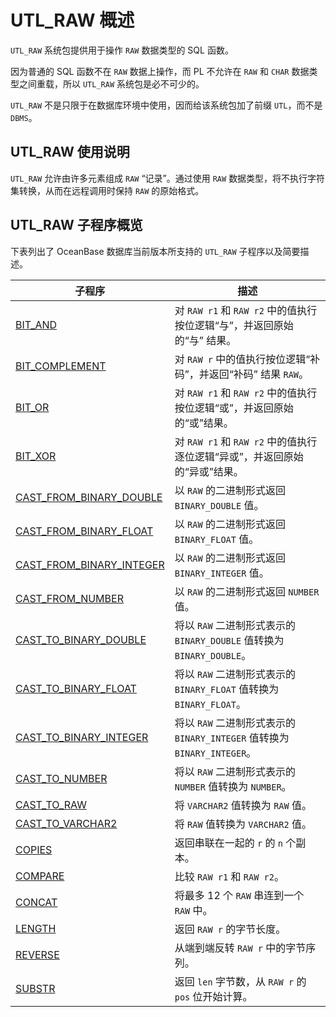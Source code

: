 # UTL_RAW 概述 

`UTL_RAW` 系统包提供用于操作 `RAW` 数据类型的 SQL 函数。

因为普通的 SQL 函数不在 `RAW` 数据上操作，而 PL 不允许在 `RAW` 和 `CHAR` 数据类型之间重载，所以 `UTL_RAW` 系统包是必不可少的。

`UTL_RAW` 不是只限于在数据库环境中使用，因而给该系统包加了前缀 `UTL`，而不是 `DBMS`。

## UTL_RAW 使用说明 

`UTL_RAW` 允许由许多元素组成 `RAW` “记录”。通过使用 `RAW` 数据类型，将不执行字符集转换，从而在远程调用时保持 `RAW` 的原始格式。

## UTL_RAW 子程序概览 

下表列出了 OceanBase 数据库当前版本所支持的 `UTL_RAW` 子程序以及简要描述。


|                             **子程序**                |                      **描述**                       |
|-----------------------------------------------------------------|---------------------------------------------------|
| [BIT_AND](../26.UTL_RAW/2.BIT_AND.md)                 | 对 `RAW r1` 和 `RAW r2` 中的值执行按位逻辑“与”，并返回原始的“与” 结果。   |
| [BIT_COMPLEMENT](../26.UTL_RAW/3.BIT_COMPLEMENT.md)   | 对 `RAW r` 中的值执行按位逻辑“补码”，并返回“补码” 结果 `RAW`。            |
| [BIT_OR](../26.UTL_RAW/4.BIT_OR.md)            | 对 `RAW r1` 和 `RAW r2` 中的值执行按位逻辑“或”，并返回原始的“或”结果。   |
| [BIT_XOR](../26.UTL_RAW/5.BIT_XOR.md)          | 对 `RAW r1` 和 `RAW r2` 中的值执行逐位逻辑“异或”，并返回原始的“异或”结果。 |
| [CAST_FROM_BINARY_DOUBLE](6.CAST_FROM_BINARY_DOUBLE.md) | 以 `RAW` 的二进制形式返回 `BINARY_DOUBLE` 值。 |
| [CAST_FROM_BINARY_FLOAT](7.CAST_FROM_BINARY_FLOAT.md)   | 以 `RAW` 的二进制形式返回 `BINARY_FLOAT` 值。  |
| [CAST_FROM_BINARY_INTEGER](8.CAST_FROM_BINARY_INTEGER.md) | 以 `RAW` 的二进制形式返回 `BINARY_INTEGER` 值。 |
| [CAST_FROM_NUMBER](9.CAST_FROM_NUMBER.md)               | 以 `RAW` 的二进制形式返回 `NUMBER` 值。 |
| [CAST_TO_BINARY_DOUBLE](10.CAST_TO_BINARY_DOUBLE.md)    | 将以 `RAW` 二进制形式表示的 `BINARY_DOUBLE` 值转换为 `BINARY_DOUBLE`。  |
| [CAST_TO_BINARY_FLOAT](11.CAST_TO_BINARY_FLOAT.md)      | 将以 `RAW` 二进制形式表示的 `BINARY_FLOAT` 值转换为 `BINARY_FLOAT`。    |
| [CAST_TO_BINARY_INTEGER](12.CAST_TO_BINARY_INTEGER.md)  | 将以 `RAW` 二进制形式表示的 `BINARY_INTEGER` 值转换为 `BINARY_INTEGER`。|
| [CAST_TO_NUMBER](13.CAST_TO_NUMBER.md)        | 将以 `RAW` 二进制形式表示的 `NUMBER` 值转换为 `NUMBER`。  |
| [CAST_TO_RAW](../21.UTL_RAW/6.CAST_TO_RAW.md)           | 将 `VARCHAR2` 值转换为 `RAW` 值。              |
| [CAST_TO_VARCHAR2](../21.UTL_RAW/7.CAST_TO_VARCHAR2.md) | 将 `RAW` 值转换为 `VARCHAR2` 值。              |
| [COPIES](../26.UTL_RAW/18.COPIES.md)           | 返回串联在一起的 `r` 的 `n` 个副本。                      |
| [COMPARE](../21.UTL_RAW/9.COMPARE.md)         | 比较 `RAW r1` 和 `RAW r2`。                             |
| [CONCAT](../21.UTL_RAW/10.CONCAT-1.md)        | 将最多 12 个 `RAW` 串连到一个 `RAW` 中。                  |
| [LENGTH](../21.UTL_RAW/11.LENGTH-1.md)        | 返回 `RAW r` 的字节长度。                                |
| [REVERSE](../21.UTL_RAW/12.REVERSE.md)        | 从端到端反转 `RAW r` 中的字节序列。                       |
| [SUBSTR](../21.UTL_RAW/13.SUBSTR-1-2-3.md)    | 返回 `len` 字节数，从 `RAW r` 的 `pos` 位开始计算。       |




